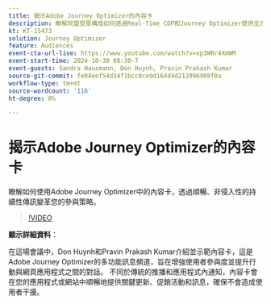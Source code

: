 ```yaml
---
title: 揭示Adobe Journey Optimizer的內容卡
description: 瞭解同盟受眾構成如何透過Real-Time CDP和Journey Optimizer提供全方位受眾組織與啟用方法。
kt: KT-15473
solution: Journey Optimizer
feature: Audiences
event-cta-url-live: https://www.youtube.com/watch?v=xp3WRr4XmWM
event-start-time: 2024-10-30 08:30-7
event-guests: Sandra Hausmann, Don Huynh, Pravin Prakash Kumar
source-git-commit: fe04eef54d34f1bcc0ce9d164d4d212096908f0a
workflow-type: tm+mt
source-wordcount: '116'
ht-degree: 0%

---
```


# 揭示Adobe Journey Optimizer的內容卡

瞭解如何使用Adobe Journey Optimizer中的內容卡，透過順暢、非侵入性的持續性傳訊變革您的參與策略。

>[!VIDEO](https://video.tv.adobe.com/v/3436281/?quality=12&learn=on)

**顯示詳細資料**：

在這場會議中，Don Huynh和Pravin Prakash Kumar介紹並示範內容卡，這是Adobe Journey Optimizer的多功能訊息頻道，旨在增強使用者參與度並提升行動與網頁應用程式之間的對話。 不同於傳統的推播和應用程式內通知，內容卡會在您的應用程式或網站中順暢地提供關鍵更新、促銷活動和訊息，確保不會造成使用者干擾。

